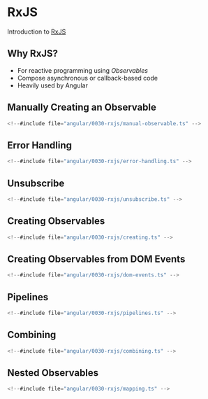# RxJS

Introduction to [RxJS](https://rxjs-dev.firebaseapp.com/)


<!-- .slide: class="left" -->
## Why RxJS?

* For reactive programming using *Observables*
* Compose asynchronous or callback-based code
* Heavily used by Angular


<!-- .slide: class="left" -->
## Manually Creating an Observable

```js
<!--#include file="angular/0030-rxjs/manual-observable.ts" -->
```


<!-- .slide: class="left" -->
## Error Handling

```js
<!--#include file="angular/0030-rxjs/error-handling.ts" -->
```


<!-- .slide: class="left" -->
## Unsubscribe

```js
<!--#include file="angular/0030-rxjs/unsubscribe.ts" -->
```


<!-- .slide: class="left" -->
## Creating Observables

```js
<!--#include file="angular/0030-rxjs/creating.ts" -->
```


<!-- .slide: class="left" -->
## Creating Observables from DOM Events

```js
<!--#include file="angular/0030-rxjs/dom-events.ts" -->
```


<!-- .slide: class="left" -->
## Pipelines

```js
<!--#include file="angular/0030-rxjs/pipelines.ts" -->
```


<!-- .slide: class="left" -->
## Combining

```js
<!--#include file="angular/0030-rxjs/combining.ts" -->
```


<!-- .slide: class="left" -->
## Nested Observables

```js
<!--#include file="angular/0030-rxjs/mapping.ts" -->
```
